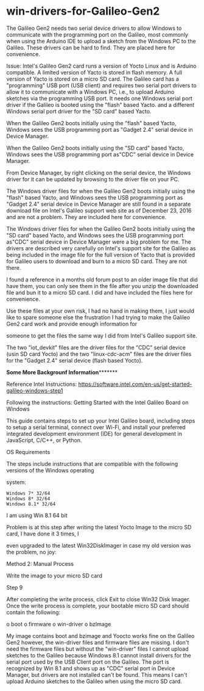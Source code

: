 # win-drivers-for-Galileo-Gen2
The Galileo Gen2 needs two serial device drivers to allow Windows to communicate with the programming port on the Galileo, most commonly when using the Arduino IDE to upload a sketch from the Windows PC to the Galileo. These drivers can be hard to find. They are placed here for convenience.

Issue: Intel's Galileo Gen2 card runs a version of Yocto Linux and is Arduino compatible. A limited version 
of Yacto is stored in flash memory.  A full version of Yacto is stored on a micro SD card. The Galileo card 
has a "programming" USB port (USB client) and requires two serial port drivers to allow it to 
communicate with a Windows PC, i.e., to upload Arduino sketches via the programming USB port. It 
needs one Windows serial port driver if the Galileo is booted using  the "flash" based Yacto.  and a 
different Windows serial port driver for the "SD card" based Yacto.

When the Galileo Gen2 boots initially using the "flash" based Yacto, Windows sees the USB 
programming port as "Gadget 2.4" serial device in Device Manager.

When the Galileo Gen2 boots initially using the "SD card" based Yacto, Windows sees the USB 
programming port as"CDC" serial device in Device Manager.

From Device Manager, by right clicking on the serial device, the Windows driver for it can be updated by 
browsing to the driver file on your PC. 

The Windows driver files for when the Galileo Gen2 boots initially using the "flash" based Yacto, and 
Windows sees the USB programming port as "Gadget 2.4" serial device in Device Manager are still 
found in a separate download file on Intel's Galileo support web site as of December 23, 2016 and are 
not a problem. They are included here for convenience.

The Windows driver files for when the Galileo Gen2 boots initially using the "SD card" based Yacto, and 
Windows sees the USB programming port as"CDC" serial device in Device Manager were a big 
problem for me. The drivers are described very carefully on Intel's support site for the Galileo as being 
included in the image file for the full version of Yacto that is provided for Galileo users to download and 
burn to a micro SD card. They are not there.

I found a reference in a months old forum post to an older image file that did have them, you can only see 
them in the file after you unzip the downloaded file and bun it to a micro SD card. I did and have included 
the files here for convenience.

Use these files at your own risk, I had no hand in making them, I just would like to spare someone else 
the frustration I had trying to make the Galileo Gen2 card work and provide enough information for 

someone to get the files the same way I did from Intel's Galileo support site.

The two "iot_devkit" files are the driver files for the "CDC" serial device (usin SD card Yocto) and the two "linux-cdc-acm" files are the driver files for the "Gadget 2.4" serial device (flash based Yocto). 

**************Some More Backgrounf Information*********************

Reference Intel Instructions:
https://software.intel.com/en-us/get-started-galileo-windows-step1

Following the instructions:
Getting Started with the Intel Galileo Board on Windows

This guide contains steps to set up your Intel Galileo board, including steps to setup a serial terminal, 
connect over Wi-Fi, and install your preferred integrated development environment (IDE) for general 
development in JavaScript, C/C++, or Python.

OS Requirements

The steps include instructions that are compatible with the following versions of the Windows operating 

system:

    Windows 7* 32/64
    Windows 8* 32/64
    Windows 8.1* 32/64

I am using Win 8.1 64 bit

Problem is at this step after writing the latest Yocto Image to the micro SD card, I have done it 3 times, I 

even upgraded to the latest Win32DiskImager in case my old version was the problem, no joy:

Method 2: Manual Process

Write the image to your micro SD card

Step 9

After completing the write process, click Exit to close Win32 Disk Imager. Once the write process is 
complete, your bootable micro SD card should contain the following:

o boot
o firmware
o win-driver
o bzImage

My image contains boot and bzimage and Yoocto works fine on the Galileo Gen2 however, the win-driver 
files and firmware files are missing. I don't need the firmware files but without the "win-driver" files I 
cannot upload sketches to the Galileo because Windows 8.1 cannot install drivers for the serial port 
used by the USB Client port on the Galileo. The port is recognized by Win 8.1 and shows up as "CDC" 
serial port in Device Manager, but drivers are not installed can't be found. This means I can't upload 
Arduino sketches to the Galileo when using the micro SD card.
